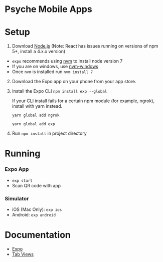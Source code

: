 # Psyche Mobile Apps

# Setup

1. Download [Node.js](https://nodejs.org/en/) (Note: React has issues running on versions of npm 5+, install a 4.x.x version)

* `expo` recommends using [nvm](https://github.com/creationix/nvm) to install node version 7
* If you are on windows, use [nvm-windows](https://github.com/coreybutler/nvm-windows)
* Once `nvm` is installed run `nvm install 7`

2. Download the Expo app on your phone from your app store.
3. Install the Expo CLI `npm install exp --global`

   If your CLI install fails for a certain npm module (for example, ngrok), install with yarn instead.

   `yarn global add ngrok`

   `yarn global add exp`

4. Run `npm install` in project directory

# Running

### Expo App

* `exp start`
* Scan QR code with app

### Simulator

* iOS (Mac Only): `exp ios`
* Android: `exp android`

# Documentation

* [Expo](https://docs.expo.io/versions/latest/index.html)
* [Tab Views](https://github.com/react-native-community/react-native-tab-view)
